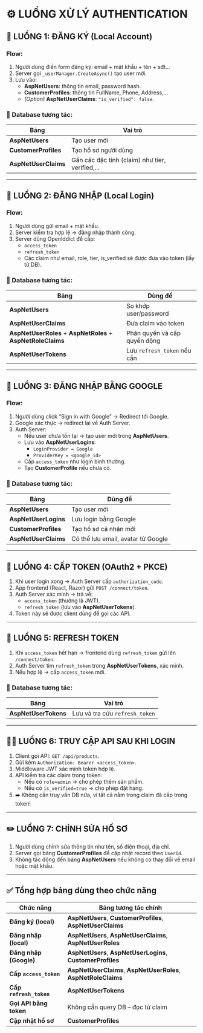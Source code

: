 # ⚙️ LUỒNG XỬ LÝ AUTHENTICATION

## 🧭 LUỒNG 1: ĐĂNG KÝ (Local Account)

### Flow:

1. Người dùng điền form đăng ký: email + mật khẩu + tên + sđt...
2. Server gọi `_userManager.CreateAsync()` tạo user mới.
3. Lưu vào:
   - **AspNetUsers**: thông tin email, password hash.
   - **CustomerProfiles**: thông tin FullName, Phone, Address,...
   - _(Option)_ **AspNetUserClaims**: `"is_verified": false`.

### 💾 Database tương tác:

| **Bảng**             | **Vai trò**                                     |
| -------------------- | ----------------------------------------------- |
| **AspNetUsers**      | Tạo user mới                                    |
| **CustomerProfiles** | Tạo hồ sơ người dùng                            |
| **AspNetUserClaims** | Gắn các đặc tính (claim) như tier, verified,... |

---

## 🔐 LUỒNG 2: ĐĂNG NHẬP (Local Login)

### Flow:

1. Người dùng gửi email + mật khẩu.
2. Server kiểm tra hợp lệ → đăng nhập thành công.
3. Server dùng OpenIddict để cấp:
   - `access_token`
   - `refresh_token`
   - Các claim như email, role, tier, is_verified sẽ được đưa vào token (lấy từ DB).

### 💾 Database tương tác:

| **Bảng**                                                     | **Dùng để**                  |
| ------------------------------------------------------------ | ---------------------------- |
| **AspNetUsers**                                              | So khớp user/password        |
| **AspNetUserClaims**                                         | Đưa claim vào token          |
| **AspNetUserRoles** + **AspNetRoles** + **AspNetRoleClaims** | Phân quyền và cấp quyền động |
| **AspNetUserTokens**                                         | Lưu `refresh_token` nếu cần  |

---

## 🧭 LUỒNG 3: ĐĂNG NHẬP BẰNG GOOGLE

### Flow:

1. Người dùng click “Sign in with Google” → Redirect tới Google.
2. Google xác thực → redirect lại về Auth Server.
3. Auth Server:
   - Nếu user chưa tồn tại → tạo user mới trong **AspNetUsers**.
   - Lưu vào **AspNetUserLogins**:
     - `LoginProvider = Google`
     - `ProviderKey = <google_id>`
   - Cấp `access_token` như login bình thường.
   - Tạo **CustomerProfile** nếu chưa có.

### 💾 Database tương tác:

| **Bảng**             | **Dùng để**                        |
| -------------------- | ---------------------------------- |
| **AspNetUsers**      | Tạo user mới                       |
| **AspNetUserLogins** | Lưu login bằng Google              |
| **CustomerProfiles** | Tạo hồ sơ cá nhân mới              |
| **AspNetUserClaims** | Có thể lưu email, avatar từ Google |

---

## 🧠 LUỒNG 4: CẤP TOKEN (OAuth2 + PKCE)

1. Khi user login xong → Auth Server cấp `authorization_code`.
2. App frontend (React, Razor) gửi `POST /connect/token`.
3. Auth Server xác minh → trả về:
   - `access_token` (thường là JWT).
   - `refresh_token` (lưu vào **AspNetUserTokens**).
4. Token này sẽ được client dùng để gọi các API.

---

## 🔁 LUỒNG 5: REFRESH TOKEN

1. Khi `access_token` hết hạn → frontend dùng `refresh_token` gửi lên `/connect/token`.
2. Auth Server tìm `refresh_token` trong **AspNetUserTokens**, xác minh.
3. Nếu hợp lệ → cấp `access_token` mới.

### 💾 Database tương tác:

| **Bảng**             | **Vai trò**                    |
| -------------------- | ------------------------------ |
| **AspNetUserTokens** | Lưu và tra cứu `refresh_token` |

---

## 🧑‍💻 LUỒNG 6: TRUY CẬP API SAU KHI LOGIN

1. Client gọi API: `GET /api/products`.
2. Gửi kèm `Authorization: Bearer <access_token>`.
3. Middleware JWT xác minh token hợp lệ.
4. API kiểm tra các claim trong token:
   - Nếu có `role=admin` → cho phép thêm sản phẩm.
   - Nếu có `is_verified=true` → cho phép đặt hàng.
5. ➡️ Không cần truy vấn DB nữa, vì tất cả nằm trong claim đã cấp trong token!

---

## ✏️ LUỒNG 7: CHỈNH SỬA HỒ SƠ

1. Người dùng chỉnh sửa thông tin như tên, số điện thoại, địa chỉ.
2. Server gọi bảng **CustomerProfiles** để cập nhật record theo `UserId`.
3. Không tác động đến bảng **AspNetUsers** nếu không có thay đổi về email hoặc mật khẩu.

---

## ✅ Tổng hợp bảng dùng theo chức năng

| **Chức năng**           | **Bảng tương tác chính**                                        |
| ----------------------- | --------------------------------------------------------------- |
| **Đăng ký (local)**     | **AspNetUsers**, **CustomerProfiles**, **AspNetUserClaims**     |
| **Đăng nhập (local)**   | **AspNetUsers**, **AspNetUserClaims**, **AspNetUserRoles**      |
| **Đăng nhập (Google)**  | **AspNetUsers**, **AspNetUserLogins**, **CustomerProfiles**     |
| **Cấp `access_token`**  | **AspNetUserClaims**, **AspNetUserRoles**, **AspNetRoleClaims** |
| **Cấp `refresh_token`** | **AspNetUserTokens**                                            |
| **Gọi API bằng token**  | Không cần query DB – đọc từ claim                               |
| **Cập nhật hồ sơ**      | **CustomerProfiles**                                            |
